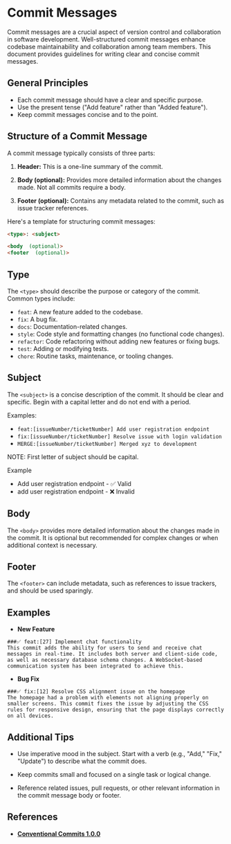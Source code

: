 # Commit Messages

Commit messages are a crucial aspect of version control and collaboration in software development. Well-structured commit messages enhance codebase maintainability and collaboration among team members. This document provides guidelines for writing clear and concise commit messages.

## General Principles

- Each commit message should have a clear and specific purpose.
- Use the present tense ("Add feature" rather than "Added feature").
- Keep commit messages concise and to the point.

## Structure of a Commit Message

A commit message typically consists of three parts:

1.  **Header:** This is a one-line summary of the commit.

2.  **Body (optional):** Provides more detailed information about the changes made. Not all commits require a body.

3.  **Footer (optional):** Contains any metadata related to the commit, such as issue tracker references.

Here's a template for structuring commit messages:

```markdown
<type>: <subject>

<body  (optional)>
<footer  (optional)>
```

## Type

The `<type>` should describe the purpose or category of the commit. Common types include:

- `feat`: A new feature added to the codebase.
- `fix`: A bug fix.
- `docs`: Documentation-related changes.
- `style`: Code style and formatting changes (no functional code changes).
- `refactor`: Code refactoring without adding new features or fixing bugs.
- `test`: Adding or modifying tests.
- `chore`: Routine tasks, maintenance, or tooling changes.

## Subject

The `<subject>` is a concise description of the commit. It should be clear and specific. Begin with a capital letter and do not end with a period.

Examples:

- `feat:[issueNumber/ticketNumber] Add user registration endpoint`
- `fix:[issueNumber/ticketNumber] Resolve issue with login validation`
- `MERGE:[issueNumber/ticketNumber] Merged xyz to development`

NOTE: First letter of subject should be capital.

Example

- Add user registration endpoint - ✅ Valid
- add user registration endpoint - ❌ Invalid

## Body

The `<body>` provides more detailed information about the changes made in the commit. It is optional but recommended for complex changes or when additional context is necessary.

## Footer

The `<footer>` can include metadata, such as references to issue trackers, and should be used sparingly.

## Examples

- **New Feature**

```shell
###✅ feat:[27] Implement chat functionality
This commit adds the ability for users to send and receive chat messages in real-time. It includes both server and client-side code, as well as necessary database schema changes. A WebSocket-based communication system has been integrated to achieve this.
```

- **Bug Fix**

```shell
###✅ fix:[12] Resolve CSS alignment issue on the homepage
The homepage had a problem with elements not aligning properly on smaller screens. This commit fixes the issue by adjusting the CSS rules for responsive design, ensuring that the page displays correctly on all devices.
```

## Additional Tips

- Use imperative mood in the subject. Start with a verb (e.g., "Add," "Fix," "Update") to describe what the commit does.

- Keep commits small and focused on a single task or logical change.

- Reference related issues, pull requests, or other relevant information in the commit message body or footer.

## References

- [**Conventional Commits 1.0.0**](https://www.conventionalcommits.org/en/v1.0.0/)
